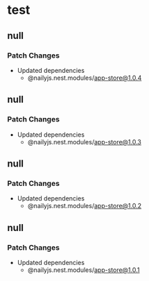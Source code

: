# test

## null

### Patch Changes

- Updated dependencies
  - @nailyjs.nest.modules/app-store@1.0.4

## null

### Patch Changes

- Updated dependencies
  - @nailyjs.nest.modules/app-store@1.0.3

## null

### Patch Changes

- Updated dependencies
  - @nailyjs.nest.modules/app-store@1.0.2

## null

### Patch Changes

- Updated dependencies
  - @nailyjs.nest.modules/app-store@1.0.1
